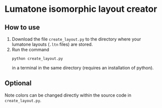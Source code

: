 # Lumatone isomorphic layout creator

## How to use
1. Download the file `create_layout.py` to the directory where your lumatone layouts (`.ltn` files) are stored.
2. Run the command
    ```console
    python create_layout.py
    ```
   in a terminal in the same directory (requires an installation of python). 

## Optional
Note colors can be changed directly within the source code in `create_layout.py`.
